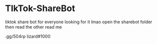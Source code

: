# TIkTok-ShareBot
tiktok share bot for everyone looking for it lmao
open the sharebot folder then read the other read me 

.gg/504rp
lizard#1000
